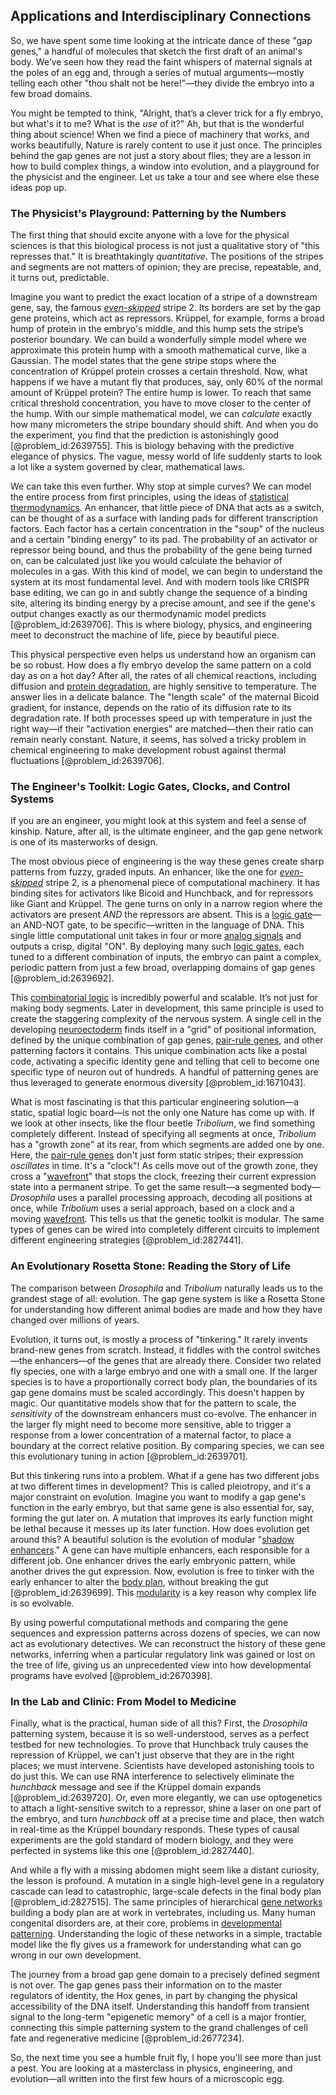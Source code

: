 ## Applications and Interdisciplinary Connections

So, we have spent some time looking at the intricate dance of these "gap genes," a handful of molecules that sketch the first draft of an animal's body. We’ve seen how they read the faint whispers of maternal signals at the poles of an egg and, through a series of mutual arguments—mostly telling each other "thou shalt not be here!"—they divide the embryo into a few broad domains.

You might be tempted to think, "Alright, that’s a clever trick for a fly embryo, but what's it to me? What is the *use* of it?" Ah, but that is the wonderful thing about science! When we find a piece of machinery that works, and works beautifully, Nature is rarely content to use it just once. The principles behind the gap genes are not just a story about flies; they are a lesson in how to build complex things, a window into evolution, and a playground for the physicist and the engineer. Let us take a tour and see where else these ideas pop up.

### The Physicist's Playground: Patterning by the Numbers

The first thing that should excite anyone with a love for the physical sciences is that this biological process is not just a qualitative story of "this represses that." It is breathtakingly *quantitative*. The positions of the stripes and segments are not matters of opinion; they are precise, repeatable, and, it turns out, predictable.

Imagine you want to predict the exact location of a stripe of a downstream gene, say, the famous *[even-skipped](@article_id:188120)* stripe 2. Its borders are set by the gap gene proteins, which act as repressors. Krüppel, for example, forms a broad hump of protein in the embryo's middle, and this hump sets the stripe’s posterior boundary. We can build a wonderfully simple model where we approximate this protein hump with a smooth mathematical curve, like a Gaussian. The model states that the gene stripe stops where the concentration of Krüppel protein crosses a certain threshold. Now, what happens if we have a mutant fly that produces, say, only 60% of the normal amount of Krüppel protein? The entire hump is lower. To reach that same critical threshold concentration, you have to move closer to the center of the hump. With our simple mathematical model, we can *calculate* exactly how many micrometers the stripe boundary should shift. And when you do the experiment, you find that the prediction is astonishingly good [@problem_id:2639755]. This is biology behaving with the predictive elegance of physics. The vague, messy world of life suddenly starts to look a lot like a system governed by clear, mathematical laws.

We can take this even further. Why stop at simple curves? We can model the entire process from first principles, using the ideas of [statistical thermodynamics](@article_id:146617). An enhancer, that little piece of DNA that acts as a switch, can be thought of as a surface with landing pads for different transcription factors. Each factor has a certain concentration in the "soup" of the nucleus and a certain "binding energy" to its pad. The probability of an activator or repressor being bound, and thus the probability of the gene being turned on, can be calculated just like you would calculate the behavior of molecules in a gas. With this kind of model, we can begin to understand the system at its most fundamental level. And with modern tools like CRISPR base editing, we can go in and subtly change the sequence of a binding site, altering its binding energy by a precise amount, and see if the gene's output changes exactly as our thermodynamic model predicts [@problem_id:2639706]. This is where biology, physics, and engineering meet to deconstruct the machine of life, piece by beautiful piece.

This physical perspective even helps us understand how an organism can be so robust. How does a fly embryo develop the same pattern on a cold day as on a hot day? After all, the rates of all chemical reactions, including diffusion and [protein degradation](@article_id:187389), are highly sensitive to temperature. The answer lies in a delicate balance. The "length scale" of the maternal Bicoid gradient, for instance, depends on the ratio of its diffusion rate to its degradation rate. If both processes speed up with temperature in just the right way—if their "activation energies" are matched—then their ratio can remain nearly constant. Nature, it seems, has solved a tricky problem in chemical engineering to make development robust against thermal fluctuations [@problem_id:2639706].

### The Engineer's Toolkit: Logic Gates, Clocks, and Control Systems

If you are an engineer, you might look at this system and feel a sense of kinship. Nature, after all, is the ultimate engineer, and the gap gene network is one of its masterworks of design.

The most obvious piece of engineering is the way these genes create sharp patterns from fuzzy, graded inputs. An enhancer, like the one for *[even-skipped](@article_id:188120)* stripe 2, is a phenomenal piece of computational machinery. It has binding sites for activators like Bicoid and Hunchback, and for repressors like Giant and Krüppel. The gene turns on only in a narrow region where the activators are present *AND* the repressors are absent. This is a [logic gate](@article_id:177517)—an AND-NOT gate, to be specific—written in the language of DNA. This single little computational unit takes in four or more [analog signals](@article_id:200228) and outputs a crisp, digital "ON". By deploying many such [logic gates](@article_id:141641), each tuned to a different combination of inputs, the embryo can paint a complex, periodic pattern from just a few broad, overlapping domains of gap genes [@problem_id:2639692].

This [combinatorial logic](@article_id:264589) is incredibly powerful and scalable. It’s not just for making body segments. Later in development, this same principle is used to create the staggering complexity of the nervous system. A single cell in the developing [neuroectoderm](@article_id:195128) finds itself in a "grid" of positional information, defined by the unique combination of gap genes, [pair-rule genes](@article_id:261479), and other patterning factors it contains. This unique combination acts like a postal code, activating a specific identity gene and telling that cell to become one specific type of neuron out of hundreds. A handful of patterning genes are thus leveraged to generate enormous diversity [@problem_id:1671043].

What is most fascinating is that this particular engineering solution—a static, spatial logic board—is not the only one Nature has come up with. If we look at other insects, like the flour beetle *Tribolium*, we find something completely different. Instead of specifying all segments at once, *Tribolium* has a "growth zone" at its rear, from which segments are added one by one. Here, the [pair-rule genes](@article_id:261479) don't just form static stripes; their expression *oscillates* in time. It's a "clock"! As cells move out of the growth zone, they cross a "[wavefront](@article_id:197462)" that stops the clock, freezing their current expression state into a permanent stripe. To get the same result—a segmented body—*Drosophila* uses a parallel processing approach, decoding all positions at once, while *Tribolium* uses a serial approach, based on a clock and a moving [wavefront](@article_id:197462). This tells us that the genetic toolkit is modular. The same types of genes can be wired into completely different circuits to implement different engineering strategies [@problem_id:2827441].

### An Evolutionary Rosetta Stone: Reading the Story of Life

The comparison between *Drosophila* and *Tribolium* naturally leads us to the grandest stage of all: evolution. The gap gene system is like a Rosetta Stone for understanding how different animal bodies are made and how they have changed over millions of years.

Evolution, it turns out, is mostly a process of "tinkering." It rarely invents brand-new genes from scratch. Instead, it fiddles with the control switches—the enhancers—of the genes that are already there. Consider two related fly species, one with a large embryo and one with a small one. If the larger species is to have a proportionally correct body plan, the boundaries of its gap gene domains must be scaled accordingly. This doesn't happen by magic. Our quantitative models show that for the pattern to scale, the *sensitivity* of the downstream enhancers must co-evolve. The enhancer in the larger fly might need to become more sensitive, able to trigger a response from a lower concentration of a maternal factor, to place a boundary at the correct relative position. By comparing species, we can see this evolutionary tuning in action [@problem_id:2639701].

But this tinkering runs into a problem. What if a gene has two different jobs at two different times in development? This is called pleiotropy, and it's a major constraint on evolution. Imagine you want to modify a gap gene's function in the early embryo, but that same gene is also essential for, say, forming the gut later on. A mutation that improves its early function might be lethal because it messes up its later function. How does evolution get around this? A beautiful solution is the evolution of modular "[shadow enhancers](@article_id:181842)." A gene can have multiple enhancers, each responsible for a different job. One enhancer drives the early embryonic pattern, while another drives the gut expression. Now, evolution is free to tinker with the early enhancer to alter the [body plan](@article_id:136976), without breaking the gut [@problem_id:2639699]. This [modularity](@article_id:191037) is a key reason why complex life is so evolvable.

By using powerful computational methods and comparing the gene sequences and expression patterns across dozens of species, we can now act as evolutionary detectives. We can reconstruct the history of these gene networks, inferring when a particular regulatory link was gained or lost on the tree of life, giving us an unprecedented view into how developmental programs have evolved [@problem_id:2670398].

### In the Lab and Clinic: From Model to Medicine

Finally, what is the practical, human side of all this? First, the *Drosophila* patterning system, because it is so well-understood, serves as a perfect testbed for new technologies. To prove that Hunchback truly causes the repression of Krüppel, we can't just observe that they are in the right places; we must intervene. Scientists have developed astonishing tools to do just this. We can use RNA interference to selectively eliminate the *hunchback* message and see if the Krüppel domain expands [@problem_id:2639720]. Or, even more elegantly, we can use optogenetics to attach a light-sensitive switch to a repressor, shine a laser on one part of the embryo, and turn *hunchback* off at a precise time and place, then watch in real-time as the Krüppel boundary responds. These types of causal experiments are the gold standard of modern biology, and they were perfected in systems like this one [@problem_id:2827440].

And while a fly with a missing abdomen might seem like a distant curiosity, the lesson is profound. A mutation in a single high-level gene in a regulatory cascade can lead to catastrophic, large-scale defects in the final body plan [@problem_id:2827515]. The same principles of hierarchical [gene networks](@article_id:262906) building a body plan are at work in vertebrates, including us. Many human congenital disorders are, at their core, problems in [developmental patterning](@article_id:197048). Understanding the logic of these networks in a simple, tractable model like the fly gives us a framework for understanding what can go wrong in our own development.

The journey from a broad gap gene domain to a precisely defined segment is not over. The gap genes pass their information on to the master regulators of identity, the Hox genes, in part by changing the physical accessibility of the DNA itself. Understanding this handoff from transient signal to the long-term "epigenetic memory" of a cell is a major frontier, connecting this simple patterning system to the grand challenges of cell fate and regenerative medicine [@problem_id:2677234].

So, the next time you see a humble fruit fly, I hope you'll see more than just a pest. You are looking at a masterclass in physics, engineering, and evolution—all written into the first few hours of a microscopic egg.